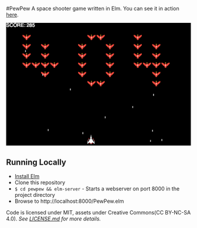 #PewPew
A space shooter game written in Elm. You can see it in action [here](http://fireflylogic.com/404).

![screenshot](pewpew.gif?raw=true)

## Running Locally
* [Install Elm](https://github.com/elm-lang/elm-platform/blob/master/README.md#elm-platform)
* Clone this repository
* ```$ cd pewpew && elm-server``` - Starts a webserver on port 8000 in the project directory
* Browse to http://localhost:8000/PewPew.elm

Code is licensed under MIT, assets under Creative Commons(CC BY-NC-SA 4.0). _See [LICENSE.md](LICENSE.md) for more details._
